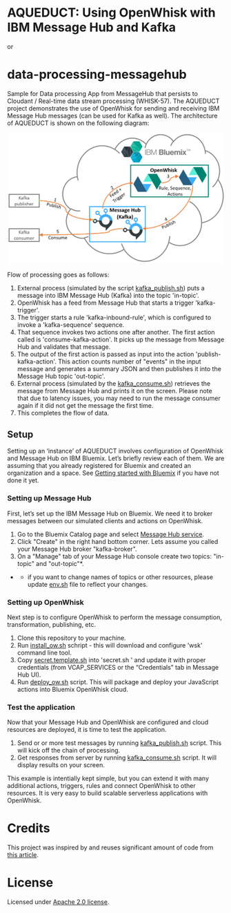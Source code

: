 # AQUEDUCT: Using OpenWhisk with IBM Message Hub and Kafka
or
# data-processing-messagehub
Sample for Data processing App from MessageHub that persists to Cloudant / Real-time data stream processing (WHISK-57). The AQUEDUCT project demonstrates the use of OpenWhisk for sending and receiving IBM Message Hub messages (can be used for Kafka as well). The architecture of AQUEDUCT is shown on the following diagram: 

![Sample Architecture](/images/OpenWhisk-MessageHub-sample-architecture.png)

Flow of processing goes as follows:

1. External process (simulated by the script [kafka_publish.sh](kafka_publish.sh)) puts a message into IBM Message Hub (Kafka) into the topic 'in-topic'.
2. OpenWhisk has a feed from Message Hub that starts a trigger 'kafka-trigger'.
3. The trigger starts a rule 'kafka-inbound-rule', which is configured to invoke a 'kafka-sequence' sequence.
4. That sequence invokes two actions one after another. The first action called is 'consume-kafka-action'. It picks up the message from Message Hub and validates that message.
5. The output of the first action is passed as input into the action 'publish-kafka-action'. This action counts number of "events" in the input message and generates a summary JSON and then publishes it into the Message Hub topic 'out-topic'. 
6. External process (simulated by the [kafka_consume.sh](kafka_consume.sh)) retrieves the message from Message Hub and prints it on the screen. Please note that due to latency issues, you may need to run the message consumer again if it did not get the message the first time.
7. This completes the flow of data.

## Setup

Setting up an ‘instance’ of AQUEDUCT involves configuration of OpenWhisk and Message Hub on IBM Bluemix. Let’s briefly review each of them. We are assuming that you already registered for Bluemix and created an organization and a space. See [Getting started with Bluemix](https://www.ibm.com/cloud-computing/bluemix/getting-started) if you have not done it yet.

### Setting up Message Hub

First, let’s set up the IBM Message Hub on Bluemix. We need it to broker messages between our simulated clients and actions on OpenWhisk.

1. Go to the Bluemix Catalog page and select [Message Hub service](https://console.ng.bluemix.net/catalog/services/message-hub).
2. Click "Create" in the right hand bottom corner. Lets assume you called your Message Hub broker "kafka-broker".
3. On a "Manage" tab of your Message Hub console create two topics: "in-topic" and "out-topic"*.

* - if you want to change names of topics or other resources, please update [env.sh](env.sh) file to reflect your changes.

### Setting up OpenWhisk

Next step is to configure OpenWhisk to perform the message consumption, transformation, publishing, etc.

1. Clone this repository to your machine.
2. Run [install_ow.sh](install_ow.sh) schript - this will download and configure 'wsk' command line tool.
2. Copy [secret.template.sh](secret.template.sh) into 'secret.sh ' and update it with proper credentials (from VCAP_SERVICES or the “Credentials” tab in Message Hub UI).
3. Run [deploy_ow.sh](deploy_ow.sh) script. This will package and deploy your JavaScript actions into Bluemix OpenWhisk cloud.

### Test the application

Now that your Message Hub and OpenWhisk are configured and cloud resources are deployed, it is time to test the application.

1. Send or or more test messages by running [kafka_publish.sh](kafka_publish.sh) script. This will kick off the chain of processing.
2. Get responses from server by running [kafka_consume.sh](kafka_consume.sh) script. It will display results on your screen. 

This example is intentially kept simple, but you can extend it with many additional actions, triggers, rules and connect OpenWhisk to other resources. It is very easy to build scalable serverless applications with OpenWhisk.

# Credits

This project was inspired by and reuses significant amount of code from [this article](https://medium.com/openwhisk/transit-flexible-pipeline-for-iot-data-with-bluemix-and-openwhisk-4824cf20f1e0#.talwj9dno).

# License

Licensed under [Apache 2.0 license](LICENSE.md).
